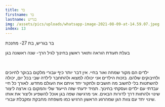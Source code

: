 ```yaml
---
title: בר
firstname: בר
lastname: בגריש
img: /assets/pics/uploads/whatsapp-image-2021-08-09-at-14.59.07.jpeg
index: 13
---
```

בר בגריש, בת 27- מחנכת 

בעלת תעודת הוראה ותואר ראשון בחינוך לגיל הרך- שנה ראשונה בגן 

 

ילדים הם מקור שמחה ואור בחיי. אין דבר יותר כיף עבורי מלקום בבוקר לחיוכים ולחיבוקים שלהם. בזכות הילדים אני יכולה למצוא ולהתחבר לילדה שבי בכל יום, יכולה להשתטות בלי לחשוב מה חושבים ולחקור יחד איתם את העולם מחדש. לאורך כל חיי עבדתי עם ילדים ועסקתי בחינוך. תמיד ידעתי שזה הייעוד שלי והמקום בו ארצה ליצור שינוי ולהתוות דרך לדורות הבאים. אני מרגישה שפה בגן אוכל להשפיע וליצור את אותו שינוי יחד עם צוות הגן שמהרגע הראשון הרגיש כמו משפחה מחבקת ומקבלת עבורי.